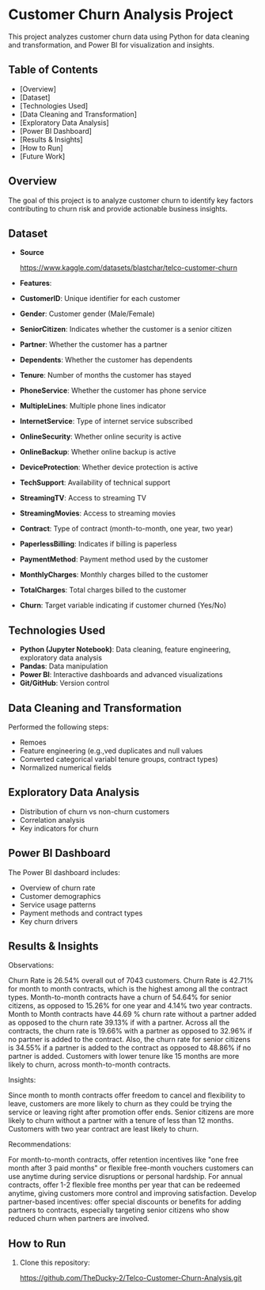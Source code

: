 # Customer Churn Analysis Project

This project analyzes customer churn data using Python for data cleaning and transformation, and Power BI for visualization and insights.

## Table of Contents

- [Overview]
- [Dataset]
- [Technologies Used]
- [Data Cleaning and Transformation]
- [Exploratory Data Analysis]
- [Power BI Dashboard]
- [Results & Insights]
- [How to Run]
- [Future Work]

## Overview

The goal of this project is to analyze customer churn to identify key factors contributing to churn risk and provide actionable business insights.

## Dataset

- **Source**

   https://www.kaggle.com/datasets/blastchar/telco-customer-churn


- **Features**:

- **CustomerID**: Unique identifier for each customer
- **Gender**: Customer gender (Male/Female)
- **SeniorCitizen**: Indicates whether the customer is a senior citizen
- **Partner**: Whether the customer has a partner
- **Dependents**: Whether the customer has dependents
- **Tenure**: Number of months the customer has stayed
- **PhoneService**: Whether the customer has phone service
- **MultipleLines**: Multiple phone lines indicator
- **InternetService**: Type of internet service subscribed
- **OnlineSecurity**: Whether online security is active
- **OnlineBackup**: Whether online backup is active
- **DeviceProtection**: Whether device protection is active
- **TechSupport**: Availability of technical support
- **StreamingTV**: Access to streaming TV
- **StreamingMovies**: Access to streaming movies
- **Contract**: Type of contract (month-to-month, one year, two year)
- **PaperlessBilling**: Indicates if billing is paperless
- **PaymentMethod**: Payment method used by the customer
- **MonthlyCharges**: Monthly charges billed to the customer
- **TotalCharges**: Total charges billed to the customer
- **Churn**: Target variable indicating if customer churned (Yes/No)

  
## Technologies Used

- **Python (Jupyter Notebook)**: Data cleaning, feature engineering, exploratory data analysis
- **Pandas**: Data manipulation
- **Power BI**: Interactive dashboards and advanced visualizations
- **Git/GitHub**: Version control

## Data Cleaning and Transformation

Performed the following steps:
- Remoes
- Feature engineering (e.g.,ved duplicates and null values
- Converted categorical variabl tenure groups, contract types)
- Normalized numerical fields

## Exploratory Data Analysis

- Distribution of churn vs non-churn customers
- Correlation analysis
- Key indicators for churn

## Power BI Dashboard

The Power BI dashboard includes:
- Overview of churn rate
- Customer demographics
- Service usage patterns
- Payment methods and contract types
- Key churn drivers

## Results & Insights

Observations:

Churn Rate is 26.54% overall out of 7043 customers.
Churn Rate is 42.71% for month to month contracts, which is the highest among all the contract types.
Month-to-month contracts have a churn of 54.64% for senior citizens, as opposed to 15.26% for one year and 4.14% two year contracts.
Month to Month contracts have 44.69 % churn rate without a partner added as opposed to the churn rate 39.13% if with a partner.
Across all the contracts, the churn rate is 19.66% with a partner as opposed to 32.96% if no partner is added to the contract.
Also, the churn rate for senior citizens is 34.55% if a partner is added to the contract as opposed to 48.86% if no partner is added.
Customers with lower tenure like 15 months are more likely to churn, across month-to-month contracts.

Insights:

Since month to month contracts offer freedom to cancel and flexibility to leave, customers are more likely to churn as they could be trying the service or leaving right after promotion offer ends.
Senior citizens are more likely to churn without a partner with a tenure of less than 12 months.
Customers with two year contract are least likely to churn.


Recommendations: 

For month-to-month contracts, offer retention incentives like "one free month after 3 paid months" or flexible free-month vouchers customers can use anytime during service disruptions or personal hardship.
For annual contracts, offer 1-2 flexible free months per year that can be redeemed anytime, giving customers more control and improving satisfaction.
Develop partner-based incentives: offer special discounts or benefits for adding partners to contracts, especially targeting senior citizens who show reduced churn when partners are involved.


## How to Run

1. Clone this repository:
   
   https://github.com/TheDucky-2/Telco-Customer-Churn-Analysis.git
